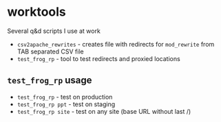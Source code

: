 # worktools
Several q&amp;d scripts I use at work

* `csv2apache_rewrites` - creates file with redirects for `mod_rewrite` from TAB separated CSV file
* `test_frog_rp` - tool to test redirects and proxied locations


## `test_frog_rp` usage
  * `test_frog_rp` - test on production
  * `test_frog_rp ppt` - test on staging
  * `test_frog_rp site` - test on any site (base URL without last /)
